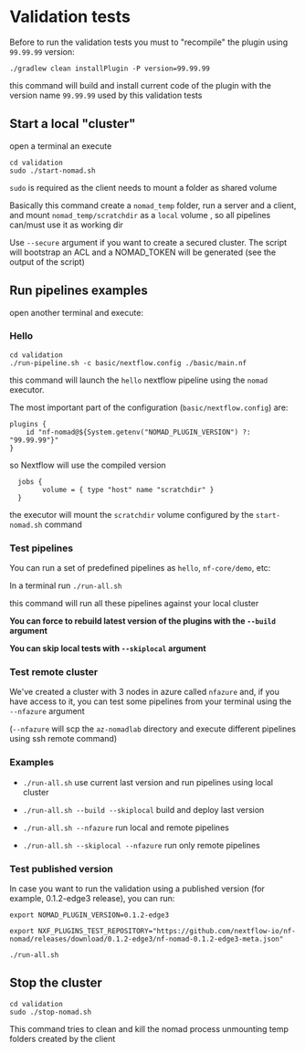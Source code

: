 # Validation tests

Before to run the validation tests you must to "recompile" the plugin using `99.99.99` version:

`./gradlew clean installPlugin -P version=99.99.99`

this command will build and install current code of the plugin with the version name `99.99.99` used by this validation
tests

## Start a local "cluster"

open a terminal an execute

```shell
cd validation
sudo ./start-nomad.sh
```

`sudo` is required as the client needs to mount a folder as shared volume

Basically this command create a `nomad_temp` folder, run a server and a client, and mount `nomad_temp/scratchdir` as a `local` volume
, so all pipelines can/must use it as working dir 

Use `--secure` argument if you want to create a secured cluster. The script will bootstrap an ACL and a NOMAD_TOKEN
will be generated (see the output of the script)

## Run pipelines examples

open another terminal and execute:

### Hello

```shell
cd validation
./run-pipeline.sh -c basic/nextflow.config ./basic/main.nf 
```

this command will launch the `hello` nextflow pipeline using the `nomad` executor. 

The most important part of the configuration (`basic/nextflow.config`) are:

``` 
plugins {
    id "nf-nomad@${System.getenv("NOMAD_PLUGIN_VERSION") ?: "99.99.99"}"
}
```

so Nextflow will use the compiled version

```
  jobs {
        volume = { type "host" name "scratchdir" }
  } 
```

the executor will mount the `scratchdir` volume configured by the `start-nomad.sh` command 


### Test pipelines

You can run a set of predefined pipelines as `hello`, `nf-core/demo`, etc:

In a terminal run `./run-all.sh`

this command will run all these pipelines against your local cluster

__You can force to rebuild latest version of the plugins with the `--build` argument__

__You can skip local tests with `--skiplocal` argument__

### Test remote cluster

We've created a cluster with 3 nodes in azure called `nfazure` and, if you have access to it, 
you can test some pipelines from your terminal using the `--nfazure` argument

(`--nfazure` will scp the `az-nomadlab` directory and execute different pipelines using ssh remote command)

### Examples

- `./run-all.sh` use current last version and run pipelines using local cluster

- `./run-all.sh --build --skiplocal` build and deploy last version

- `./run-all.sh --nfazure` run local and remote pipelines

- `./run-all.sh --skiplocal --nfazure` run only remote pipelines

### Test published version

In case you want to run the validation using a published version (for example, 0.1.2-edge3 release), you can run:

```
export NOMAD_PLUGIN_VERSION=0.1.2-edge3

export NXF_PLUGINS_TEST_REPOSITORY="https://github.com/nextflow-io/nf-nomad/releases/download/0.1.2-edge3/nf-nomad-0.1.2-edge3-meta.json"

./run-all.sh
```

## Stop the cluster

```shell
cd validation
sudo ./stop-nomad.sh
```

This command tries to clean and kill the nomad process unmounting temp folders created by the client